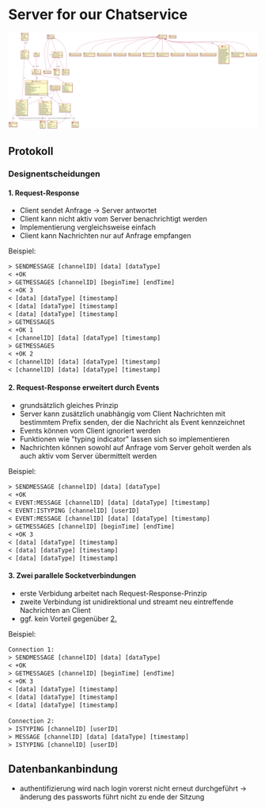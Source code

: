 # Server for our Chatservice

![UML-Diagram](./diagrams/uml.svg)

## Protokoll

### Designentscheidungen

#### 1. Request-Response

* Client sendet Anfrage -> Server antwortet
* Client kann nicht aktiv vom Server benachrichtigt werden
* Implementierung vergleichsweise einfach
* Client kann Nachrichten nur auf Anfrage empfangen

Beispiel:

```text
> SENDMESSAGE [channelID] [data] [dataType]
< +OK
> GETMESSAGES [channelID] [beginTime] [endTime]
< +OK 3
< [data] [dataType] [timestamp]
< [data] [dataType] [timestamp]
< [data] [dataType] [timestamp]
> GETMESSAGES
< +OK 1
< [channelID] [data] [dataType] [timestamp]
> GETMESSAGES
< +OK 2
< [channelID] [data] [dataType] [timestamp]
< [channelID] [data] [dataType] [timestamp]
```

#### 2. Request-Response erweitert durch Events

* grundsätzlich gleiches Prinzip
* Server kann zusätzlich unabhängig vom Client Nachrichten mit bestimmtem Prefix senden, der die Nachricht als Event kennzeichnet
* Events können vom Client ignoriert werden
* Funktionen wie "typing indicator" lassen sich so implementieren
* Nachrichten können sowohl auf Anfrage vom Server geholt werden als auch aktiv vom Server übermittelt werden

Beispiel:

```text
> SENDMESSAGE [channelID] [data] [dataType]
< +OK
< EVENT:MESSAGE [channelID] [data] [dataType] [timestamp]
< EVENT:ISTYPING [channelID] [userID]
< EVENT:MESSAGE [channelID] [data] [dataType] [timestamp]
> GETMESSAGES [channelID] [beginTime] [endTime]
< +OK 3
< [data] [dataType] [timestamp]
< [data] [dataType] [timestamp]
< [data] [dataType] [timestamp]
```

#### 3. Zwei parallele Socketverbindungen

* erste Verbidung arbeitet nach Request-Response-Prinzip
* zweite Verbindung ist unidirektional und streamt neu eintreffende Nachrichten an Client
* ggf. kein Vorteil gegenüber [2.](#2.-request-response-erweitert-durch-events)

Beispiel:

```text
Connection 1:
> SENDMESSAGE [channelID] [data] [dataType]
< +OK
> GETMESSAGES [channelID] [beginTime] [endTime]
< +OK 3
< [data] [dataType] [timestamp]
< [data] [dataType] [timestamp]
< [data] [dataType] [timestamp]

Connection 2:
> ISTYPING [channelID] [userID]
> MESSAGE [channelID] [data] [dataType] [timestamp]
> ISTYPING [channelID] [userID]
```

## Datenbankanbindung

* authentifizierung wird nach login vorerst nicht erneut durchgeführt -> änderung des passworts führt nicht zu ende der Sitzung